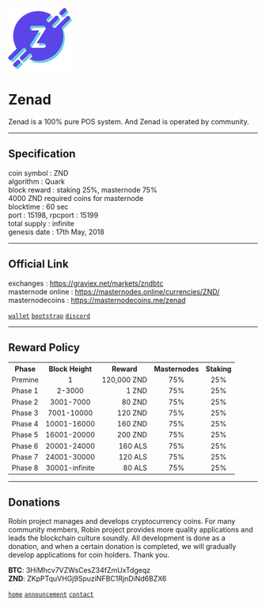 ![](https://github.com/robinadaptor/logo/blob/master/zenad.png)

# Zenad
  
Zenad is a 100% pure POS system. And Zenad is operated by community.
  
***
## Specification  
  
coin symbol : ZND  
algorithm : Quark  
block reward : staking 25%, masternode 75%  
4000 ZND required coins for masternode  
blocktime : 60 sec  
port : 15198, rpcport : 15199  
total supply : infinite  
genesis date : 17th May, 2018  
  
***
## Official Link  
  
exchanges : https://graviex.net/markets/zndbtc  
masternode online : https://masternodes.online/currencies/ZND/  
masternodecoins : https://masternodecoins.me/zenad  
    
[`wallet`](https://github.com/robinadaptor/zenad-wallet)  [`bootstrap`](https://github.com/robinadaptor/zenad-bootstrap)  [`discord`](https://discord.gg/zYvFFJU)  

***
## Reward Policy  

<table>
<th>Phase</th><th>Block Height</th><th>Reward</th><th>Masternodes</th><th>Staking</th>
<tr><td>Premine</td><td align="center">1</td><td align="right">120,000 ZND</td><td align="center">75%</td><td align="center">25%</td></tr>
<tr><td>Phase 1</td><td align="center">2-3000</td><td align="right">1 ZND</td><td align="center">75%</td><td align="center">25%</td></tr>
<tr><td>Phase 2</td><td align="center">3001-7000</td><td align="right">80 ZND</td><td align="center">75%</td><td align="center">25%</td></tr>
<tr><td>Phase 3</td><td align="center">7001-10000</td><td align="right">120 ZND</td><td align="center">75%</td><td align="center">25%</td></tr>
<tr><td>Phase 4</td><td align="center">10001-16000</td><td align="right">160 ZND</td><td align="center">75%</td><td align="center">25%</td></tr>
<tr><td>Phase 5</td><td align="center">16001-20000</td><td align="right">200 ZND</td><td align="center">75%</td><td align="center">25%</td></tr>
<tr><td>Phase 6</td><td align="center">20001-24000</td><td align="right">160 ALS</td><td align="center">75%</td><td align="center">25%</td></tr>
<tr><td>Phase 7</td><td align="center">24001-30000</td><td align="right">120 ALS</td><td align="center">75%</td><td align="center">25%</td></tr>
<tr><td>Phase 8</td><td align="center">30001-infinite</td><td align="right">80 ALS</td><td align="center">75%</td><td align="center">25%</td></tr>
</table>

***
## Donations 
  
Robin project manages and develops cryptocurrency coins. For many community members, Robin project provides more quality applications and leads the blockchain culture soundly. All development is done as a donation, and when a certain donation is completed, we will gradually develop applications for coin holders. Thank you.  
  
**BTC**: 3HiMhcv7VZWsCesZ34fZmUxTdgeqz    
**ZND**: ZKpPTquVHGj9SpuziNFBC1RjnDiNd6BZX6  
  
[`home`](https://github.com/robinadaptor)  [`announcement`](https://github.com/robinadaptor/announcement)  [`contact`](https://github.com/robinadaptor/POS-helper)  